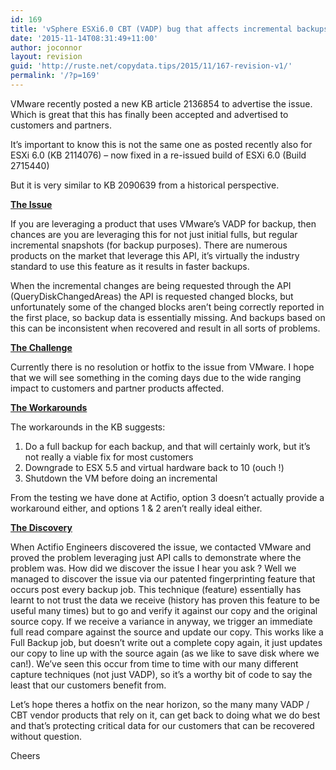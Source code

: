 ```yaml
---
id: 169
title: 'vSphere ESXi6.0 CBT (VADP) bug that affects incremental backups / snapshots.'
date: '2015-11-14T08:31:49+11:00'
author: joconnor
layout: revision
guid: 'http://ruste.net/copydata.tips/2015/11/167-revision-v1/'
permalink: '/?p=169'
---
```


VMware recently posted a new KB article 2136854 to advertise the issue. Which is great that this has finally been accepted and advertised to customers and partners.

It’s important to know this is not the same one as posted recently also for ESXi 6.0 (KB 2114076) – now fixed in a re-issued build of ESXi 6.0 (Build 2715440)

But it is very similar to KB 2090639 from a historical perspective.

<span style="text-decoration: underline;">**The Issue**</span>

If you are leveraging a product that uses VMware’s VADP for backup, then chances are you are leveraging this for not just initial fulls, but regular incremental snapshots (for backup purposes). There are numerous products on the market that leverage this API, it’s virtually the industry standard to use this feature as it results in faster backups.

When the incremental changes are being requested through the API (QueryDiskChangedAreas) the API is requested changed blocks, but unfortunately some of the changed blocks aren’t being correctly reported in the first place, so backup data is essentially missing. And backups based on this can be inconsistent when recovered and result in all sorts of problems.

<span style="text-decoration: underline;">**The Challenge**</span>

Currently there is no resolution or hotfix to the issue from VMware. I hope that we will see something in the coming days due to the wide ranging impact to customers and partner products affected.

<span style="text-decoration: underline;">**The Workarounds**</span>

The workarounds in the KB suggests:

1. Do a full backup for each backup, and that will certainly work, but it’s not really a viable fix for most customers
2. Downgrade to ESX 5.5 and virtual hardware back to 10 (ouch !)
3. Shutdown the VM before doing an incremental

From the testing we have done at Actifio, option 3 doesn’t actually provide a workaround either, and options 1 &amp; 2 aren’t really ideal either.

<span style="text-decoration: underline;">**The Discovery**</span>

When Actifio Engineers discovered the issue, we contacted VMware and proved the problem leveraging just API calls to demonstrate where the problem was. How did we discover the issue I hear you ask ? Well we managed to discover the issue via our patented fingerprinting feature that occurs post every backup job. This technique (feature) essentially has learnt to not trust the data we receive (history has proven this feature to be useful many times) but to go and verify it against our copy and the original source copy. If we receive a variance in anyway, we trigger an immediate full read compare against the source and update our copy. This works like a Full Backup job, but doesn’t write out a complete copy again, it just updates our copy to line up with the source again (as we like to save disk where we can!). We’ve seen this occur from time to time with our many different capture techniques (not just VADP), so it’s a worthy bit of code to say the least that our customers benefit from.

Let’s hope theres a hotfix on the near horizon, so the many many VADP / CBT vendor products that rely on it, can get back to doing what we do best and that’s protecting critical data for our customers that can be recovered without question.

Cheers